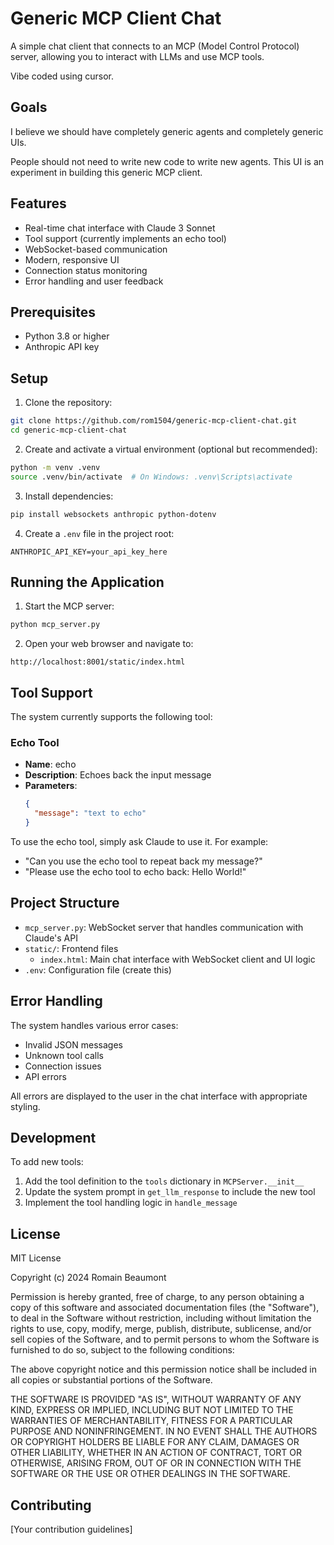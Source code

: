 # Generic MCP Client Chat

A simple chat client that connects to an MCP (Model Control Protocol) server, allowing you to interact with LLMs and use MCP tools.

Vibe coded using cursor.

## Goals

I believe we should have completely generic agents and completely generic UIs.

People should not need to write new code to write new agents. This UI is an experiment in building this generic MCP client.

## Features

- Real-time chat interface with Claude 3 Sonnet
- Tool support (currently implements an echo tool)
- WebSocket-based communication
- Modern, responsive UI
- Connection status monitoring
- Error handling and user feedback

## Prerequisites

- Python 3.8 or higher
- Anthropic API key

## Setup

1. Clone the repository:
```bash
git clone https://github.com/rom1504/generic-mcp-client-chat.git
cd generic-mcp-client-chat
```

2. Create and activate a virtual environment (optional but recommended):
```bash
python -m venv .venv
source .venv/bin/activate  # On Windows: .venv\Scripts\activate
```

3. Install dependencies:
```bash
pip install websockets anthropic python-dotenv
```

4. Create a `.env` file in the project root:
```
ANTHROPIC_API_KEY=your_api_key_here
```

## Running the Application

1. Start the MCP server:
```bash
python mcp_server.py
```

2. Open your web browser and navigate to:
```
http://localhost:8001/static/index.html
```

## Tool Support

The system currently supports the following tool:

### Echo Tool
- **Name**: echo
- **Description**: Echoes back the input message
- **Parameters**: 
  ```json
  {
    "message": "text to echo"
  }
  ```

To use the echo tool, simply ask Claude to use it. For example:
- "Can you use the echo tool to repeat back my message?"
- "Please use the echo tool to echo back: Hello World!"

## Project Structure

- `mcp_server.py`: WebSocket server that handles communication with Claude's API
- `static/`: Frontend files
  - `index.html`: Main chat interface with WebSocket client and UI logic
- `.env`: Configuration file (create this)

## Error Handling

The system handles various error cases:
- Invalid JSON messages
- Unknown tool calls
- Connection issues
- API errors

All errors are displayed to the user in the chat interface with appropriate styling.

## Development

To add new tools:
1. Add the tool definition to the `tools` dictionary in `MCPServer.__init__`
2. Update the system prompt in `get_llm_response` to include the new tool
3. Implement the tool handling logic in `handle_message`

## License

MIT License

Copyright (c) 2024 Romain Beaumont

Permission is hereby granted, free of charge, to any person obtaining a copy
of this software and associated documentation files (the "Software"), to deal
in the Software without restriction, including without limitation the rights
to use, copy, modify, merge, publish, distribute, sublicense, and/or sell
copies of the Software, and to permit persons to whom the Software is
furnished to do so, subject to the following conditions:

The above copyright notice and this permission notice shall be included in all
copies or substantial portions of the Software.

THE SOFTWARE IS PROVIDED "AS IS", WITHOUT WARRANTY OF ANY KIND, EXPRESS OR
IMPLIED, INCLUDING BUT NOT LIMITED TO THE WARRANTIES OF MERCHANTABILITY,
FITNESS FOR A PARTICULAR PURPOSE AND NONINFRINGEMENT. IN NO EVENT SHALL THE
AUTHORS OR COPYRIGHT HOLDERS BE LIABLE FOR ANY CLAIM, DAMAGES OR OTHER
LIABILITY, WHETHER IN AN ACTION OF CONTRACT, TORT OR OTHERWISE, ARISING FROM,
OUT OF OR IN CONNECTION WITH THE SOFTWARE OR THE USE OR OTHER DEALINGS IN THE
SOFTWARE.

## Contributing

[Your contribution guidelines] 
